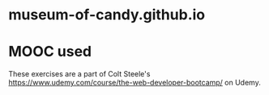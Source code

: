 # museum-of-candy.github.io
# MOOC used 
These exercises are a part of Colt Steele's https://www.udemy.com/course/the-web-developer-bootcamp/ on Udemy.
